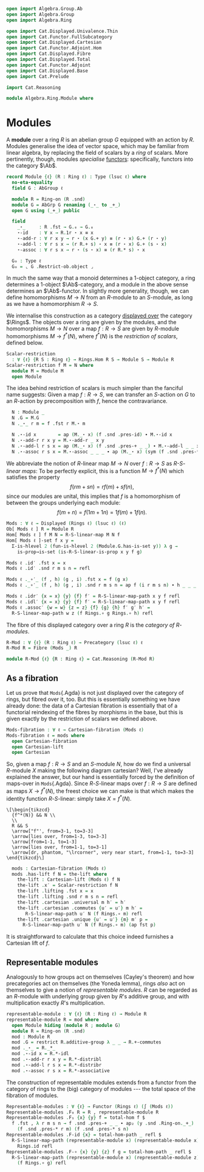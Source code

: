 ```agda
open import Algebra.Group.Ab
open import Algebra.Group
open import Algebra.Ring

open import Cat.Displayed.Univalence.Thin
open import Cat.Functor.FullSubcategory
open import Cat.Displayed.Cartesian
open import Cat.Functor.Adjoint.Hom
open import Cat.Displayed.Fibre
open import Cat.Displayed.Total
open import Cat.Functor.Adjoint
open import Cat.Displayed.Base
open import Cat.Prelude

import Cat.Reasoning

module Algebra.Ring.Module where
```

<!--
```agda
open is-ring-hom
open Displayed
open Total-hom
open Functor
```
-->

# Modules

A **module** over a ring $R$ is an abelian group $G$ equipped with an
action by $R$. Modules generalise the idea of vector space, which may be
familiar from linear algebra, by replacing the field of scalars by a
_ring_ of scalars. More pertinently, though, modules _specialise_
[functors]: specifically, functors into the category $\Ab$.

[functors]: Cat.Abelian.Instances.Functor.html

```agda
record Module {ℓ} (R : Ring ℓ) : Type (lsuc ℓ) where
  no-eta-equality
  field G : AbGroup ℓ

  module R = Ring-on (R .snd)
  module G = AbGrp G renaming (_⋆_ to _+_)
  open G using (_+_) public

  field
    _⋆_     : R .fst → G.₀ → G.₀
    ⋆-id    : ∀ x → R.1r ⋆ x ≡ x
    ⋆-add-r : ∀ r x y → r ⋆ (x G.+ y) ≡ (r ⋆ x) G.+ (r ⋆ y)
    ⋆-add-l : ∀ r s x → (r R.+ s) ⋆ x ≡ (r ⋆ x) G.+ (s ⋆ x)
    ⋆-assoc : ∀ r s x → r ⋆ (s ⋆ x) ≡ (r R.* s) ⋆ x

  G₀ : Type ℓ
  G₀ = ⌞ G .Restrict-ob.object ⌟
```

In much the same way that a monoid determines a 1-object category, a
ring determines a 1-object $\Ab$-category, and a module in the above
sense determines an $\Ab$-functor. In slightly more generality, though,
we can define homomorphisms $M \to N$ from an $R$-module to an
$S$-module, as long as we have a homomorphism $R \to S$.

We internalise this construction as a category [displayed over] the
category $\Rings$. The objects over a ring are given by the modules, and
the homomorphisms $M \to N$ over a map $f : R \to S$ are given by
$R$-module homomorphisms $M \to f^*(N)$, where $f^*(N)$ is the
_restriction of scalars_, defined below.

[displayed over]: Cat.Displayed.Base.html

```agda
Scalar-restriction
  : ∀ {ℓ} {R S : Ring ℓ} → Rings.Hom R S → Module S → Module R
Scalar-restriction f M = N where
  module M = Module M
  open Module
```

The idea behind restriction of scalars is much simpler than the fanciful
name suggests: Given a map $f : R \to S$, we can transfer an $S$-action
on $G$ to an $R$-action by precomposition with $f$, hence the
contravariance.

```agda
  N : Module _
  N .G = M.G
  N ._⋆_ r m = f .fst r M.⋆ m

  N .⋆-id x        = ap (M._⋆ x) (f .snd .pres-id) ∙ M.⋆-id x
  N .⋆-add-r r x y = M.⋆-add-r _ x y
  N .⋆-add-l r s x = ap (M._⋆ x) (f .snd .pres-+ _ _) ∙ M.⋆-add-l _ _ x
  N .⋆-assoc r s x = M.⋆-assoc _ _ _ ∙ ap (M._⋆ x) (sym (f .snd .pres-* r s))
```

<!--
```agda
module
   _ {ℓ} {R S : Ring ℓ} (M : Module R) (N : Module S) (f : Rings.Hom R S)
  where
  private
    module M = Module M
    module N = Module (Scalar-restriction f N)

  is-R-S-linear : (f : M.G₀ → N.G₀) → Type _
  is-R-S-linear f =
    ∀ r m s n → f ((r M.⋆ m) M.+ (s M.⋆ n)) ≡ (r N.⋆ f m) N.+ (s N.⋆ f n)

  R-S-linear-map : Type _
  R-S-linear-map = Σ _ is-R-S-linear

  abstract
    is-R-S-linear-is-prop : ∀ f → is-prop (is-R-S-linear f)
    is-R-S-linear-is-prop f a b i r m s n =
      N.G.has-is-set _ _ (a r m s n) (b r m s n) i

    R-S-linear-map-path : {x y : R-S-linear-map} → x .fst ≡ y .fst → x ≡ y
    R-S-linear-map-path = Σ-prop-path is-R-S-linear-is-prop
```
-->

We abbreviate the notion of $R$-linear map $M \to N$ over $f : R \to S$
as _$R$-$S$-linear maps_: To be perfectly explicit, this is a function
$M \to f^*(N)$ which satisfies the property
$$
f(rm + sn) = rf(m) + sf(n)\text{,}
$$
since our modules are unital, this implies that $f$ is a homomorphism of
between the groups underlying each module:
$$
f(m + n) = f(1m + 1n) = 1f(m) + 1f(n)\text{.}
$$

```agda
Mods : ∀ ℓ → Displayed (Rings ℓ) (lsuc ℓ) (ℓ)
Ob[ Mods ℓ ] R = Module R
Hom[ Mods ℓ ] f M N = R-S-linear-map M N f
Hom[ Mods ℓ ]-set f x y =
  Σ-is-hlevel 2 (fun-is-hlevel 2 (Module.G.has-is-set y)) λ g →
    is-prop→is-set (is-R-S-linear-is-prop x y f g)

Mods ℓ .id′ .fst x = x
Mods ℓ .id′ .snd r m s n = refl

Mods ℓ ._∘′_ (f , h) (g , i) .fst x = f (g x)
Mods ℓ ._∘′_ (f , h) (g , i) .snd r m s n = ap f (i r m s n) ∙ h _ _ _ _

Mods ℓ .idr′ {x = x} {y} {f} f′ = R-S-linear-map-path x y f refl
Mods ℓ .idl′ {x = x} {y} {f} f′ = R-S-linear-map-path x y f refl
Mods ℓ .assoc′ {w = w} {z = z} {f} {g} {h} f′ g′ h′ =
  R-S-linear-map-path w z (f Rings.∘ g Rings.∘ h) refl
```

The fibre of this displayed category over a ring $R$ is the _category of
$R$-modules_.

```agda
R-Mod : ∀ {ℓ} (R : Ring ℓ) → Precategory (lsuc ℓ) ℓ
R-Mod R = Fibre (Mods _) R

module R-Mod {ℓ} {R : Ring ℓ} = Cat.Reasoning (R-Mod R)
```

## As a fibration

Let us prove that `Mods`{.Agda} is not just displayed over the category
of rings, but fibred over it, too. But this is essentially something we
have already done: the data of a Cartesian fibration is essentially that
of a functorial reindexing of the fibres by morphisms in the base, but
this is given exactly by the restriction of scalars we defined above.

```agda
Mods-fibration : ∀ ℓ → Cartesian-fibration (Mods ℓ)
Mods-fibration ℓ = mods where
  open Cartesian-fibration
  open Cartesian-lift
  open Cartesian
```

So, given a map $f : R \to S$ and an $S$-module $N$, how do we find a
universal $R$-module $X$ making the following diagram cartesian? Well,
I've already explained the answer, but our hand is essentially forced by
the definition of maps-over in `Mods`{.Agda}. Since $R$-$S$-linear maps
over $f : R \to S$ are defined as maps $X \to f^*(N)$, the freest choice
we can make is that which makes the identity function $R$-$S$-linear:
simply take $X = f^*(N)$.

~~~{.quiver}
\[\begin{tikzcd}
  {f^*(N)} && N \\
  \\
  R && S
  \arrow["f"', from=3-1, to=3-3]
  \arrow[lies over, from=1-3, to=3-3]
  \arrow[from=1-1, to=1-3]
  \arrow[lies over, from=1-1, to=3-1]
  \arrow[dr, phantom, "\lrcorner", very near start, from=1-1, to=3-3]
\end{tikzcd}\]
~~~

```agda
  mods : Cartesian-fibration (Mods ℓ)
  mods .has-lift f N = the-lift where
    the-lift : Cartesian-lift (Mods ℓ) f N
    the-lift .x′ = Scalar-restriction f N
    the-lift .lifting .fst x = x
    the-lift .lifting .snd r m s n = refl
    the-lift .cartesian .universal m h′ = h′
    the-lift .cartesian .commutes {u′ = u′} m h′ =
       R-S-linear-map-path u′ N (f Rings.∘ m) refl
    the-lift .cartesian .unique {u′ = u′} {m} m′ p =
      R-S-linear-map-path u′ N (f Rings.∘ m) (ap fst p)
```

It is straightforward to calculate that this choice indeed furnishes a
Cartesian lift of $f$.

## Representable modules

Analogously to how groups act on themselves (Cayley's theorem) and how
precategories act on themselves (the Yoneda lemma), rings _also_ act on
themselves to give a notion of _representable modules_. $R$ can be
regarded as an $R$-module with underlying group given by $R$'s additive
group, and with multiplication exactly $R$'s multiplication.

```agda
representable-module : ∀ {ℓ} (R : Ring ℓ) → Module R
representable-module R = mod where
  open Module hiding (module R ; module G)
  module R = Ring-on (R .snd)
  mod : Module R
  mod .G = restrict R.additive-group λ _ _ → R.+-commutes
  mod ._⋆_ = R._*_
  mod .⋆-id x = R.*-idl
  mod .⋆-add-r r x y = R.*-distribl
  mod .⋆-add-l r s x = R.*-distribr
  mod .⋆-assoc r s x = R.*-associative
```

The construction of representable modules extends from a functor from
the category of rings to the (big) category of modules --- the total
space of the fibration of modules.

```agda
Representable-modules : ∀ {ℓ} → Functor (Rings ℓ) (∫ (Mods ℓ))
Representable-modules .F₀ R = R , representable-module R
Representable-modules .F₁ {x} {y} f = total-hom f $
  f .fst , λ r m s n → f .snd .pres-+ _ _ ∙ ap₂ (y .snd .Ring-on._+_)
    (f .snd .pres-* r m) (f .snd .pres-* s n)
Representable-modules .F-id {x} = total-hom-path _ refl $
  R-S-linear-map-path (representable-module x) (representable-module x)
    Rings.id refl
Representable-modules .F-∘ {x} {y} {z} f g = total-hom-path _ refl $
  R-S-linear-map-path (representable-module x) (representable-module z)
    (f Rings.∘ g) refl
```
